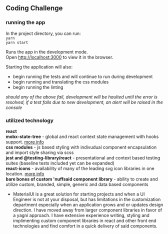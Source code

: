 ## Coding Challenge

### running the app
In the project directory, you can run:<br />
`yarn`<br />
`yarn start`

Runs the app in the development mode.<br />
Open [http://localhost:3000](http://localhost:3000) to view it in the browser.

Starting the application will also: 
* begin running the tests and will continue to run during development
* begin running and translating the css modules
* begin running the linting

_should any of the above fail, development will be haulted until the error is resolved, if a test fails due to new development, an alert will be raised in the console_

### utilized technology

**react**<br />
**mobx-state-tree** - global and react context state management with hooks support. [more info](https://mobx-state-tree.js.org/intro/philosophy)<br />
**css modules** - js based styling with indivudual component encapsulation and import style sharing via scss<br />
**jest and @testing-library/react** - presentational and context based testing suites (baseline tests included yet can be expanded)<br />
**react-icons** - availability of many of the leading svg icon libraries in one location. [more info](https://react-icons.netlify.com/#/)<br />
**bare bones of custom 'nuffsaid component library** - ability to create and utilize custom, branded, simple, generic and data based components<br />
* MaterialUI is a great solution for starting projects and when a UI Engineer is not at your disposal, but has limitations in the customization department especially when an application grows and or updates design direction.  I have moved away from larger component libraries in favor of a yagni approach.  I have extensive experience writing, styling and implimenting custom component libraries in react and other front end technologies and find comfort in a quick delivery of said components. 

